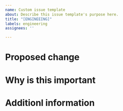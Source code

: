 ```yaml
---
name: Custom issue template
about: Describe this issue template's purpose here.
title: "[ENGINEEING]"
labels: engineering
assignees: ''

---
```


# Proposed change

# Why is this important

# Additionl information